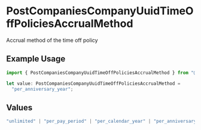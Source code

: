 # PostCompaniesCompanyUuidTimeOffPoliciesAccrualMethod

Accrual method of the time off policy

## Example Usage

```typescript
import { PostCompaniesCompanyUuidTimeOffPoliciesAccrualMethod } from "@gusto/embedded-api/models/operations";

let value: PostCompaniesCompanyUuidTimeOffPoliciesAccrualMethod =
  "per_anniversary_year";
```

## Values

```typescript
"unlimited" | "per_pay_period" | "per_calendar_year" | "per_anniversary_year" | "per_hour_worked" | "per_hour_worked_no_overtime" | "per_hour_paid" | "per_hour_paid_no_overtime"
```